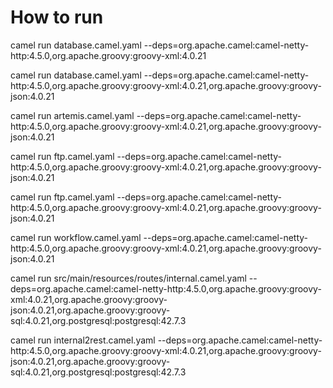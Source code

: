 # How to run
camel run database.camel.yaml  --deps=org.apache.camel:camel-netty-http:4.5.0,org.apache.groovy:groovy-xml:4.0.21

camel run database.camel.yaml  --deps=org.apache.camel:camel-netty-http:4.5.0,org.apache.groovy:groovy-xml:4.0.21,org.apache.groovy:groovy-json:4.0.21

camel run artemis.camel.yaml  --deps=org.apache.camel:camel-netty-http:4.5.0,org.apache.groovy:groovy-xml:4.0.21,org.apache.groovy:groovy-json:4.0.21

camel run ftp.camel.yaml  --deps=org.apache.camel:camel-netty-http:4.5.0,org.apache.groovy:groovy-xml:4.0.21,org.apache.groovy:groovy-json:4.0.21

camel run ftp.camel.yaml  --deps=org.apache.camel:camel-netty-http:4.5.0,org.apache.groovy:groovy-xml:4.0.21,org.apache.groovy:groovy-json:4.0.21

camel run workflow.camel.yaml  --deps=org.apache.camel:camel-netty-http:4.5.0,org.apache.groovy:groovy-xml:4.0.21,org.apache.groovy:groovy-json:4.0.21

camel run src/main/resources/routes/internal.camel.yaml  --deps=org.apache.camel:camel-netty-http:4.5.0,org.apache.groovy:groovy-xml:4.0.21,org.apache.groovy:groovy-json:4.0.21,org.apache.groovy:groovy-sql:4.0.21,org.postgresql:postgresql:42.7.3

camel run internal2rest.camel.yaml  --deps=org.apache.camel:camel-netty-http:4.5.0,org.apache.groovy:groovy-xml:4.0.21,org.apache.groovy:groovy-json:4.0.21,org.apache.groovy:groovy-sql:4.0.21,org.postgresql:postgresql:42.7.3